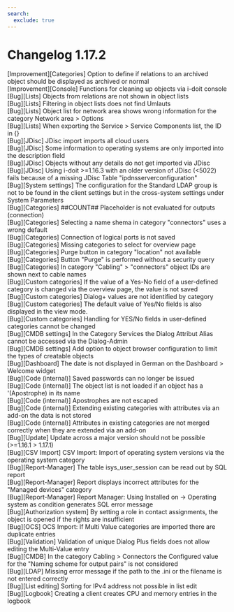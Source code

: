 ```yaml
---
search:
  exclude: true
---
```

# Changelog 1.17.2
<!-- cSpell:disable -->
<!-- markdownlint-disable MD052 -->
[Improvement][Categories]   Option to define if relations to an archived object should be displayed as archived or normal<br>
[Improvement][Console]      Functions for cleaning up objects via i-doit console<br>
[Bug][Lists]                Objects from relations are not shown in object lists<br>
[Bug][Lists]                Filtering in object lists does not find Umlauts<br>
[Bug][Lists]                Object list for network area shows wrong information for the category Network area > Options<br>
[Bug][Lists]                When exporting the Service > Service Components list, the ID in {}<br>
[Bug][JDisc]                JDisc import imports all cloud users<br>
[Bug][JDisc]                Some information to operating systems are only imported into the description field<br>
[Bug][JDisc]                Objects without any details do not get imported via JDisc<br>
[Bug][JDisc]                Using i-doit >=1.16.3 with an older version of JDisc (<5022) fails because of a missing JDisc Table "ipdnsserverconfiguration"<br>
[Bug][System settings]      The configuration for the Standard LDAP group is not to be found in the client settings but in the cross-system settings under System Parameters<br>
[Bug][Categories]           ##COUNT## Placeholder is not evaluated for outputs (connection)<br>
[Bug][Categories]           Selecting a name shema in category "connectors" uses a wrong default<br>
[Bug][Categories]           Connection of logical ports is not saved<br>
[Bug][Categories]           Missing categories to select for overview page<br>
[Bug][Categories]           Purge button in category "location" not available<br>
[Bug][Categories]           Button "Purge" is performed without a security query<br>
[Bug][Categories]           In category "Cabling" > "connectors" object IDs are shown next to cable names<br>
[Bug][Custom categories]    If the value of a Yes-No field of a user-defined category is changed via the overview page, the value is not saved<br>
[Bug][Custom categories]    Dialog+ values are not identified by category<br>
[Bug][Custom categories]    The default value of Yes/No fields is also displayed in the view mode.<br>
[Bug][Custom categories]    Handling for YES/No fields in user-defined categories cannot be changed<br>
[Bug][CMDB settings]        In the Category Services the Dialog Attribut Alias cannot be accessed via the Dialog-Admin<br>
[Bug][CMDB settings]        Add option to object browser configuration to limit the types of creatable objects<br>
[Bug][Dashboard]            The date is not displayed in German on the Dashboard > Welcome widget<br>
[Bug][Code (internal)]      Saved passwords can no longer be issued<br>
[Bug][Code (internal)]      The object list is not loaded if an object has a '(Apostrophe) in its name<br>
[Bug][Code (internal)]      Apostrophes are not escaped<br>
[Bug][Code (internal)]      Extending existing categories with attributes via an add-on the data is not stored<br>
[Bug][Code (internal)]      Attributes in existing categories are not merged correctly when they are extended via an add-on<br>
[Bug][Update]               Update across a major version should not be possible (>=1.16.1 > 1.17.1)<br>
[Bug][CSV Import]           CSV Import: Import of operating system versions via the operating system category<br>
[Bug][Report-Manager]       The table isys_user_session can be read out by SQL report<br>
[Bug][Report-Manager]       Report displays incorrect attributes for the "Managed devices" category<br>
[Bug][Report-Manager]       Report Manager: Using Installed on -> Operating system as condition generates SQL error message<br>
[Bug][Authorization system] By setting a role in contact assignments, the object is opened if the rights are insufficient<br>
[Bug][OCS]                  OCS Import: If Multi Value categories are imported there are duplicate entries<br>
[Bug][Validation]           Validation of unique Dialog Plus fields does not allow editing the Multi-Value entry<br>
[Bug][CMDB]                 In the category Cabling > Connectors the Configured value for the "Naming scheme for output pairs" is not considered<br>
[Bug][LDAP]                 Missing error message if the path to the .ini or the filename is not entered correctly<br>
[Bug][List editing]         Sorting for IPv4 address not possible in list edit<br>
[Bug][Logbook]              Creating a client creates CPU and memory entries in the logbook<br>
